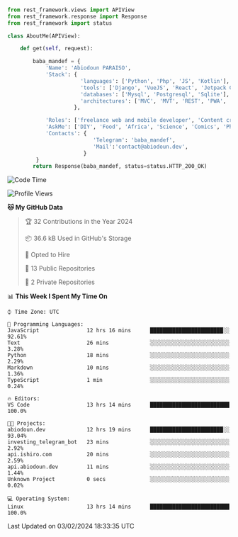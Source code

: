 ###
```python
from rest_framework.views import APIView
from rest_framework.response import Response
from rest_framework import status

class AboutMe(APIView):

    def get(self, request):

        baba_mandef = {
            'Name': 'Abiodoun PARAISO',
            'Stack': {
                       'languages': ['Python', 'Php', 'JS', 'Kotlin'],
                       'tools': ['Django', 'VueJS', 'React', 'Jetpack Compose'],
                       'databases': ['Mysql', 'Postgresql', 'Sqlite'],
                       'architectures': ['MVC', 'MVT', 'REST', 'PWA', 'SPA', 'MicroServices']
                     },

            'Roles': ['freelance web and mobile developer', 'Content creator', 'Teacher', 'Mentor'],
            'AskMe': ['DIY', 'Food', 'Africa', 'Science', 'Comics', 'Photography', 'Tech', 'Programming'],
            'Contacts': {
                           'Telegram': 'baba_mandef',
                           'Mail':'contact@abiodoun.dev',
                        }
         }
        return Response(baba_mandef, status=status.HTTP_200_OK)

```                    

<!--START_SECTION:waka-->
![Code Time](http://img.shields.io/badge/Code%20Time-916%20hrs%2038%20mins-blue)

![Profile Views](http://img.shields.io/badge/Profile%20Views-0-blue)

**🐱 My GitHub Data** 

> 🏆 32 Contributions in the Year 2024
 > 
> 📦 36.6 kB Used in GitHub's Storage 
 > 
> 💼 Opted to Hire
 > 
> 📜 13 Public Repositories 
 > 
> 🔑 2 Private Repositories  
 > 
📊 **This Week I Spent My Time On** 

```text
⌚︎ Time Zone: UTC

💬 Programming Languages: 
JavaScript               12 hrs 16 mins      ███████████████████████░░   92.61% 
Text                     26 mins             ░░░░░░░░░░░░░░░░░░░░░░░░░   3.28% 
Python                   18 mins             ░░░░░░░░░░░░░░░░░░░░░░░░░   2.29% 
Markdown                 10 mins             ░░░░░░░░░░░░░░░░░░░░░░░░░   1.36% 
TypeScript               1 min               ░░░░░░░░░░░░░░░░░░░░░░░░░   0.24%

🔥 Editors: 
VS Code                  13 hrs 14 mins      █████████████████████████   100.0%

🐱‍💻 Projects: 
abiodoun.dev             12 hrs 19 mins      ███████████████████████░░   93.04% 
investing_telegram_bot   23 mins             ░░░░░░░░░░░░░░░░░░░░░░░░░   2.92% 
api.ishiro.com           20 mins             ░░░░░░░░░░░░░░░░░░░░░░░░░   2.59% 
api.abiodoun.dev         11 mins             ░░░░░░░░░░░░░░░░░░░░░░░░░   1.44% 
Unknown Project          0 secs              ░░░░░░░░░░░░░░░░░░░░░░░░░   0.02%

💻 Operating System: 
Linux                    13 hrs 14 mins      █████████████████████████   100.0%

```


 Last Updated on 03/02/2024 18:33:35 UTC
<!--END_SECTION:waka-->

